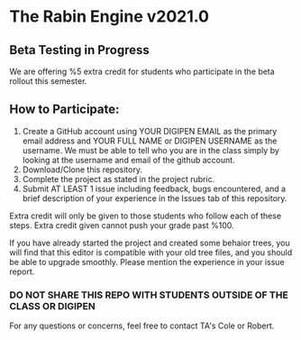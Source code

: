 # The Rabin Engine v2021.0

## Beta Testing in Progress
We are offering %5 extra credit for students who participate in the beta rollout this semester.

## How to Participate:
1. Create a GitHub account using YOUR DIGIPEN EMAIL as the primary email address and YOUR FULL NAME or DIGIPEN USERNAME as the username. We must be able to tell who you are in the class simply by looking at the username and email of the github account.
2. Download/Clone this repository.
3. Complete the project as stated in the project rubric.
4. Submit AT LEAST 1 issue including feedback, bugs encountered, and a brief description of your experience in the Issues tab of this repository.

Extra credit will only be given to those students who follow each of these steps.
Extra credit given cannot push your grade past %100. 

If you have already started the project and created some behaior trees, you will find that this editor is compatible with your old tree files, and you should be able to upgrade smoothly. Please mention the experience in your issue report.

### DO NOT SHARE THIS REPO WITH STUDENTS OUTSIDE OF THE CLASS OR DIGIPEN

For any questions or concerns, feel free to contact TA's Cole or Robert.
